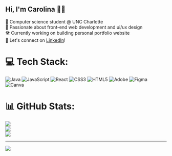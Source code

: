 ## Hi, I'm Carolina 👩‍💻

🏫 Computer science student @ UNC Charlotte <br>
🌷 Passionate about front-end web development and ui/ux design <br>
🛠️ Currently working on building personal portfolio website <br>
📧 Let's connect on [LinkedIn](https://linkedin.com/in/carolina-hernandez-lopez)! <br>


# 💻 Tech Stack:
![Java](https://img.shields.io/badge/java-%23ED8B00.svg?style=for-the-badge&logo=openjdk&logoColor=white) ![JavaScript](https://img.shields.io/badge/javascript-%23323330.svg?style=for-the-badge&logo=javascript&logoColor=%23F7DF1E) ![React](https://img.shields.io/badge/react-%2320232a.svg?style=for-the-badge&logo=react&logoColor=%2361DAFB) ![CSS3](https://img.shields.io/badge/css3-%231572B6.svg?style=for-the-badge&logo=css3&logoColor=white) ![HTML5](https://img.shields.io/badge/html5-%23E34F26.svg?style=for-the-badge&logo=html5&logoColor=white) ![Adobe](https://img.shields.io/badge/adobe-%23FF0000.svg?style=for-the-badge&logo=adobe&logoColor=white) ![Figma](https://img.shields.io/badge/figma-%23F24E1E.svg?style=for-the-badge&logo=figma&logoColor=white) ![Canva](https://img.shields.io/badge/Canva-%2300C4CC.svg?style=for-the-badge&logo=Canva&logoColor=white)
# 📊 GitHub Stats:
![](https://github-readme-stats.vercel.app/api?username=carolinahrnd3z&theme=react&hide_border=false&include_all_commits=false&count_private=false)<br/>
![](https://nirzak-streak-stats.vercel.app/?user=carolinahrnd3z&theme=react&hide_border=false)<br/>
![](https://github-readme-stats.vercel.app/api/top-langs/?username=carolinahrnd3z&theme=react&hide_border=false&include_all_commits=false&count_private=false&layout=compact)

---
[![](https://visitcount.itsvg.in/api?id=carolinahrnd3z&icon=0&color=0)](https://visitcount.itsvg.in)

<!-- Proudly created with GPRM ( https://gprm.itsvg.in ) -->
